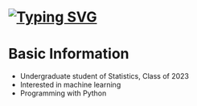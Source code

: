
# [![Typing SVG](https://readme-typing-svg.demolab.com?font=Long+Cang&size=40&pause=1000&color=000000&center=true&vCenter=true&random=true&width=450&height=70&lines=%E8%87%AA%E7%94%B1+++%E5%B9%B3%E7%AD%89+++%E5%8D%9A%E7%88%B1)](https://git.io/typing-svg)
# Basic Information
* Undergraduate student of Statistics, Class of 2023  
* Interested in machine learning
* Programming with Python



<!---
EnchiChang/EnchiChang is a ✨ special ✨ repository because its `README.md` (this file) appears on your GitHub profile.
You can click the Preview link to take a look at your changes.
--->
